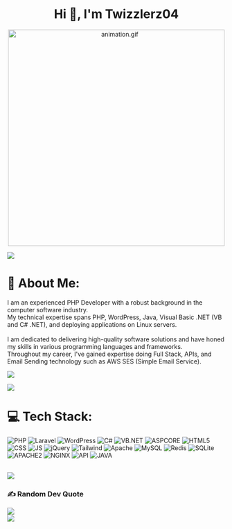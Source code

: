 <h1 align="center">Hi 👋, I'm Twizzlerz04</h1>
<p align="center"><img src="animation.gif" width="500" alt="animation.gif"></p>
<img src="https://user-images.githubusercontent.com/73097560/115834477-dbab4500-a447-11eb-908a-139a6edaec5c.gif">             

# 💫 About Me:
I am an experienced PHP Developer with a robust background in the computer software industry.
<br>
My technical expertise spans PHP, WordPress, Java, Visual Basic .NET (VB and C# .NET), and deploying applications on Linux servers.
<br><br>
I am dedicated to delivering high-quality software solutions and have honed my skills in various programming languages and frameworks.
<br>Throughout my career, I've gained expertise doing Full Stack, APIs, and Email Sending technology such as AWS SES (Simple Email Service).

![](https://komarev.com/ghpvc/?username=twizzerz04&color=447ff7&label=Visitor+count)

<img src="https://user-images.githubusercontent.com/73097560/115834477-dbab4500-a447-11eb-908a-139a6edaec5c.gif">

# 💻 Tech Stack:
 ![PHP](https://img.shields.io/badge/PHP-AEB2D5?style=for-the-badge&logo=PHP&logoColor=white) ![Laravel](https://img.shields.io/badge/Laravel-F05340?style=for-the-badge&logo=laravel&logoColor=white) ![WordPress](https://img.shields.io/badge/WordPress-00749c?style=for-the-badge&logo=WordPress&logoColor=white) ![C#](https://img.shields.io/badge/c%23-9179E4?style=for-the-badge&logo=c&logoColor=white) ![VB.NET](https://img.shields.io/badge/VB.NET%23-195F97?style=for-the-badge&logo=VB.NET&logoColor=white) ![ASPCORE](https://img.shields.io/badge/ASP.NET%20CORE-5382a1?style=for-the-badge&logo=asp.net%20core&logoColor=white) ![HTML5](https://img.shields.io/badge/html5-%23E34F26.svg?style=for-the-badge&logo=html5&logoColor=white) ![CSS](https://img.shields.io/badge/CSS-ff8a27?style=for-the-badge&logo=css&logoColor=white) ![JS](https://img.shields.io/badge/JavaScript-f0db4f?style=for-the-badge&logo=javascript&logoColor=white) ![jQuery](https://img.shields.io/badge/jQuery-0868ac?style=for-the-badge&logo=jquery&logoColor=white) ![Tailwind](https://img.shields.io/badge/Tailwind-06b6d4?style=for-the-badge&logo=Tailwind%20css&logoColor=white) ![Apache](https://img.shields.io/badge/apache-%23D42029.svg?style=for-the-badge&logo=apache&logoColor=white)  ![MySQL](https://img.shields.io/badge/mysql-%2300f.svg?style=for-the-badge&logo=mysql&logoColor=white) ![Redis](https://img.shields.io/badge/redis-%23DD0031.svg?style=for-the-badge&logo=redis&logoColor=white) ![SQLite](https://img.shields.io/badge/sqlite-%2307405e.svg?style=for-the-badge&logo=sqlite&logoColor=white) ![APACHE2](https://img.shields.io/badge/Apache2-26235B?style=for-the-badge&logo=apache&logoColor=white) ![NGINX](https://img.shields.io/badge/NGINX-8A2BE2?style=for-the-badge&logo=NGINX&logoColor=white) ![API](https://img.shields.io/badge/API-455A64?style=for-the-badge&logo=api&logoColor=white) ![JAVA](https://img.shields.io/badge/Java-f89820?style=for-the-badge&logo=java&logoColor=white) 

<br>
<img src="https://user-images.githubusercontent.com/73097560/115834477-dbab4500-a447-11eb-908a-139a6edaec5c.gif">

### ✍️ Random Dev Quote
![](https://quotes-github-readme.vercel.app/api?type=horizontal&theme=radical)
<br>
<img src="https://user-images.githubusercontent.com/73097560/115834477-dbab4500-a447-11eb-908a-139a6edaec5c.gif">
